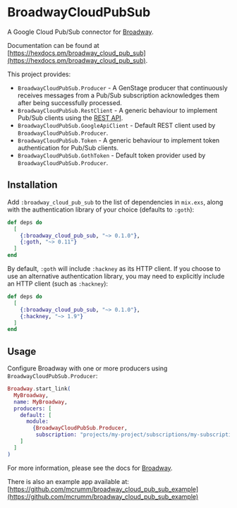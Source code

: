 # BroadwayCloudPubSub

A Google Cloud Pub/Sub connector for [Broadway](https://github.com/plataformatec/broadway).

Documentation can be found at [https://hexdocs.pm/broadway_cloud_pub_sub](https://hexdocs.pm/broadway_cloud_pub_sub).

This project provides:

  * `BroadwayCloudPubSub.Producer` - A GenStage producer that continuously receives messages from
    a Pub/Sub subscription acknowledges them after being successfully processed.
  * `BroadwayCloudPubSub.RestClient` - A generic behaviour to implement Pub/Sub clients using the [REST API](https://cloud.google.com/pubsub/docs/reference/rest/).
  * `BroadwayCloudPubSub.GoogleApiClient` - Default REST client used by `BroadwayCloudPubSub.Producer`.
  * `BroadwayCloudPubSub.Token` - A generic behaviour to implement token authentication for Pub/Sub clients.
  * `BroadwayCloudPubSub.GothToken` - Default token provider used by `BroadwayCloudPubSub.Producer`.


## Installation

Add `:broadway_cloud_pub_sub` to the list of dependencies in `mix.exs`, along with the authentication
library of your choice (defaults to `:goth`):

```elixir
def deps do
  [
    {:broadway_cloud_pub_sub, "~> 0.1.0"},
    {:goth, "~> 0.11"}
  ]
end
```

By default, `:goth` will include `:hackney` as its HTTP client. If you choose to use an alternative
authentication library, you may need to explicitly include an HTTP client (such as `:hackney`):

```elixir
def deps do
  [
    {:broadway_cloud_pub_sub, "~> 0.1.0"},
    {:hackney, "~> 1.9"}
  ]
end
```

## Usage

Configure Broadway with one or more producers using `BroadwayCloudPubSub.Producer`:

```elixir
Broadway.start_link(
  MyBroadway,
  name: MyBroadway,
  producers: [
    default: [
      module:
        {BroadwayCloudPubSub.Producer,
         subscription: "projects/my-project/subscriptions/my-subscription"}
    ]
  ]
)
```

For more information, please see the docs for [Broadway](https://hexdocs.pm/broadway).

There is also an example app available at: [https://github.com/mcrumm/broadway_cloud_pub_sub_example](https://github.com/mcrumm/broadway_cloud_pub_sub_example)
